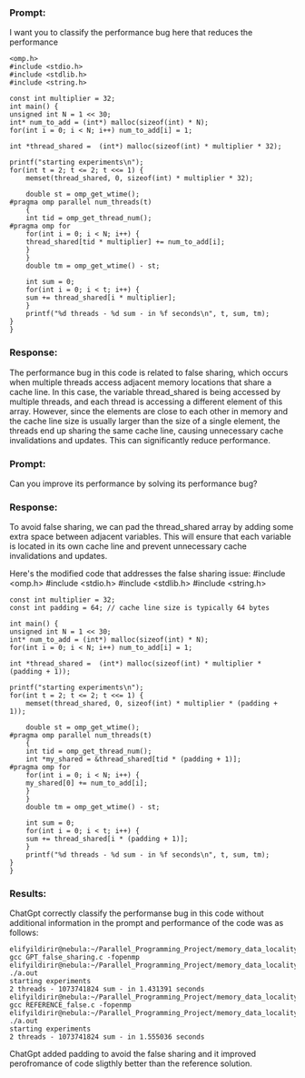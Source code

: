 ### Prompt: 
I want you to classify the performance bug here that reduces the performance
  
    <omp.h>
    #include <stdio.h>
    #include <stdlib.h>
    #include <string.h> 

    const int multiplier = 32;
    int main() { 
    unsigned int N = 1 << 30;
    int* num_to_add = (int*) malloc(sizeof(int) * N); 
    for(int i = 0; i < N; i++) num_to_add[i] = 1;

    int *thread_shared =  (int*) malloc(sizeof(int) * multiplier * 32);
    
    printf("starting experiments\n");
    for(int t = 2; t <= 2; t <<= 1) {
        memset(thread_shared, 0, sizeof(int) * multiplier * 32);      

        double st = omp_get_wtime();
    #pragma omp parallel num_threads(t) 
        {
        int tid = omp_get_thread_num();
    #pragma omp for 
        for(int i = 0; i < N; i++) {
        thread_shared[tid * multiplier] += num_to_add[i];
        }
        }
        double tm = omp_get_wtime() - st;
        
        int sum = 0;
        for(int i = 0; i < t; i++) {
        sum += thread_shared[i * multiplier];
        }
        printf("%d threads - %d sum - in %f seconds\n", t, sum, tm);
    }
    }
### Response:
The performance bug in this code is related to false sharing, which occurs when multiple threads access adjacent memory locations that share a cache line. In this case, the variable thread_shared is being accessed by multiple threads, and each thread is accessing a different element of this array. However, since the elements are close to each other in memory and the cache line size is usually larger than the size of a single element, the threads end up sharing the same cache line, causing unnecessary cache invalidations and updates. This can significantly reduce performance.

### Prompt:
Can you improve its performance by solving its performance bug?

### Response:
To avoid false sharing, we can pad the thread_shared array by adding some extra space between adjacent variables. This will ensure that each variable is located in its own cache line and prevent unnecessary cache invalidations and updates.

Here's the modified code that addresses the false sharing issue:
    #include <omp.h>
    #include <stdio.h>
    #include <stdlib.h>
    #include <string.h> 

    const int multiplier = 32;
    const int padding = 64; // cache line size is typically 64 bytes

    int main() { 
    unsigned int N = 1 << 30;
    int* num_to_add = (int*) malloc(sizeof(int) * N); 
    for(int i = 0; i < N; i++) num_to_add[i] = 1;

    int *thread_shared =  (int*) malloc(sizeof(int) * multiplier * (padding + 1));
    
    printf("starting experiments\n");
    for(int t = 2; t <= 2; t <<= 1) {
        memset(thread_shared, 0, sizeof(int) * multiplier * (padding + 1));      

        double st = omp_get_wtime();
    #pragma omp parallel num_threads(t) 
        {
        int tid = omp_get_thread_num();
        int *my_shared = &thread_shared[tid * (padding + 1)];
    #pragma omp for 
        for(int i = 0; i < N; i++) {
        my_shared[0] += num_to_add[i];
        }
        }
        double tm = omp_get_wtime() - st;
        
        int sum = 0;
        for(int i = 0; i < t; i++) {
        sum += thread_shared[i * (padding + 1)];
        }
        printf("%d threads - %d sum - in %f seconds\n", t, sum, tm);
    }
    }
### Results:
ChatGpt correctly classify the performanse bug in this code without additional information in the prompt and performance of the code was as follows:

    elifyildirir@nebula:~/Parallel_Programming_Project/memory_data_locality/example2$ gcc GPT_false_sharing.c -fopenmp
    elifyildirir@nebula:~/Parallel_Programming_Project/memory_data_locality/example2$ ./a.out 
    starting experiments
    2 threads - 1073741824 sum - in 1.431391 seconds
    elifyildirir@nebula:~/Parallel_Programming_Project/memory_data_locality/example2$ gcc REFERENCE_false.c -fopenmp
    elifyildirir@nebula:~/Parallel_Programming_Project/memory_data_locality/example2$ ./a.out 
    starting experiments
    2 threads - 1073741824 sum - in 1.555036 seconds


ChatGpt added padding to avoid the false sharing and it improved  perofromance of code sligthly better than the reference solution.